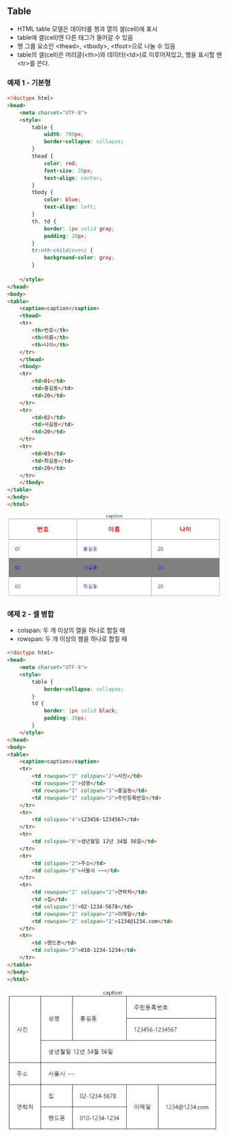 ## Table

- HTML table 모델은 데이터를 행과 열의 셀(cell)에 표시
- table에 셀(cell)엔 다른 태그가 들어갈 수 있음
- 행 그룹 요소인 \<thead\>, \<tbody\>, \<tfoot\>으로 나눌 수 있음
- table의 셀(cell)은 머리글(\<th\>)와 데이터(\<td\>)로 이루어져있고, 행을 표시할 땐 \<tr\>를 쓴다.

### 예제 1 - 기본형

```html
<!doctype html>
<head>
    <meta charset="UTF-8">
    <style>
        table {
            width: 700px;
            border-collapse: collapse;
        }
        thead {
            color: red;
            font-size: 20px;
            text-align: center;
        }
        tbody {
            color: blue;
            text-align: left;
        }
        th, td {
            border: 1px solid gray;
            padding: 20px;
        }
        tr:nth-child(even) {
            background-color: gray;
        }

    </style>
</head>
<body>
<table>
    <caption>caption</caption>
    <thead>
    <tr>
        <th>번호</th>
        <th>이름</th>
        <th>나이</th>
    </tr>
    </thead>
    <tbody>
    <tr>
        <td>01</td>
        <td>홍길동</td>
        <td>20</td>
    </tr>
    <tr>
        <td>02</td>
        <td>서길동</td>
        <td>20</td>
    </tr>
    <tr>
        <td>03</td>
        <td>최길동</td>
        <td>20</td>
    </tr>
    </tbody>
</table>
</body>
</html>
```

![예제1](/assets/img/posts/html-004/result01.jpg)

### 예제 2 - 셀 병합

- colspan: 두 개 이상의 열을 하나로 합칠 때
- rowspan: 두 개 이상의 행을 하나로 합칠 때

```html
<!doctype html>
<head>
    <meta charset="UTF-8">
    <style>
        table {
            border-collapse: collapse;
        }
        td {
            border: 1px solid black;
            padding: 20px;
        }
    </style>
</head>
<body>
<table>
    <caption>caption</caption>
    <tr>
        <td rowspan="3" colspan="2">사진</td>
        <td rowspan="2">성명</td>
        <td rowspan="2" colspan="3">홍길동</td>
        <td rowspan="1" colspan="3">주민등록번호</td>
    </tr>
    <tr>
        <td colspan="4">123456-1234567</td>
    </tr>
    <tr>
        <td colspan="8">생년월일 12년 34월 56일</td>
    </tr>
    <tr>
        <td colspan="2">주소</td>
        <td colspan="8">서울시 ~~</td>
    </tr>
    <tr>
        <td rowspan="2" colspan="2">연락처</td>
        <td >집</td>
        <td colspan="3">02-1234-5678</td>
        <td rowspan="2" colspan="2">이메일</td>
        <td rowspan="2" colspan="2">1234@1234.com</td>
    </tr>
    <tr>
        <td >핸드폰</td>
        <td colspan="3">010-1234-1234</td>
    </tr>
</table>
</body>
</html>
```
![예제2](/assets/img/posts/html-004/result02.jpg)